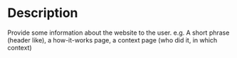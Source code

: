 Description
======================
Provide some information about the website to the user.
e.g. A short phrase (header like), a how-it-works page, a context page (who did it, in which context)